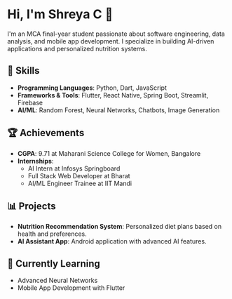 # Hi, I'm Shreya C 👋

I'm an MCA final-year student passionate about software engineering, data analysis, and mobile app development. I specialize in building AI-driven applications and personalized nutrition systems. 

## 🚀 Skills
- **Programming Languages**: Python, Dart, JavaScript
- **Frameworks & Tools**: Flutter, React Native, Spring Boot, Streamlit, Firebase
- **AI/ML**: Random Forest, Neural Networks, Chatbots, Image Generation

## 🏆 Achievements
- **CGPA**: 9.71 at Maharani Science College for Women, Bangalore
- **Internships**:
  - AI Intern at Infosys Springboard
  - Full Stack Web Developer at Bharat
  - AI/ML Engineer Trainee at IIT Mandi

## 📊 Projects
- **Nutrition Recommendation System**: Personalized diet plans based on health and preferences.
- **AI Assistant App**: Android application with advanced AI features.

## 🌱 Currently Learning
- Advanced Neural Networks
- Mobile App Development with Flutter

